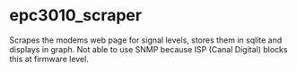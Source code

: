 epc3010_scraper
===============

Scrapes the modems web page for signal levels, stores them in sqlite and displays in graph.
Not able to use SNMP because ISP (Canal Digital) blocks this at firmware level.
